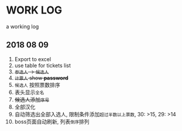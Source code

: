 # WORK LOG

a working log

## 2018 08 09

1. Export to excel
2. use table for tickets list
3. ~~`参选人` -> `候选人`~~
4. ~~`计票人` show __password__~~
5. `候选人` 按照票数排序
6. 表头显示`全名`
7. ~~候选人添加`序号`~~
8. 全部汉化
9. 自动筛选出全部入选人, 限制条件添加`超过半数以上票数`, 30: >15, 29: >14
10. boss页面自动刷新, 列表`倒序`排列